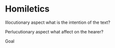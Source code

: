 # Homiletics


Illocutionary aspect
	what is the intention of the text?

Perlucutionary aspect
	what affect on the hearer?

Goal
